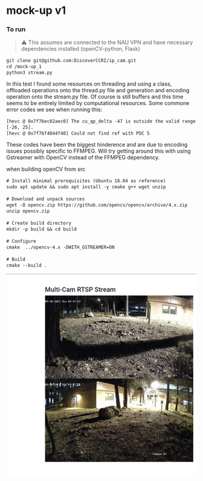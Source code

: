 # mock-up v1

### To run
> :warning: This assumes are connected to the NAU VPN and
have necessary dependencies installed (openCV-python, Flask)

```
git clone git@github.com:DiscoverCCRI/ip_cam.git
cd /mock-up_1
python3 stream.py
```

In this test I found some resources on threading and using a 
class, offloaded operations onto the thread.py file and generation
and encoding operation onto the stream.py file. Of course is still 
buffers and this time seems to be entirely limited by computational 
resources. Some commone error codes we see when running this:
```
[hevc @ 0x7f76ec02aec0] The cu_qp_delta -47 is outside the valid range [-26, 25].
[hevc @ 0x7f76f4044f40] Could not find ref with POC 5
```
These codes have been the biggest hinderence and are due to encoding issues
possibly specific to FFMPEG. Will try getting around this with using 
Gstreamer with OpenCV instead of the FFMPEG dependency.

when building openCV from src 

```
# Install minimal prerequisites (Ubuntu 18.04 as reference)
sudo apt update && sudo apt install -y cmake g++ wget unzip

# Download and unpack sources
wget -O opencv.zip https://github.com/opencv/opencv/archive/4.x.zip
unzip opencv.zip

# Create build directory
mkdir -p build && cd build

# Configure
cmake  ../opencv-4.x -DWITH_GSTREAMER=ON

# Build
cmake --build .
```

![example](https://github.com/DiscoverCCRI/ip_cam/blob/main/imgs/mockup-1.1.png)

